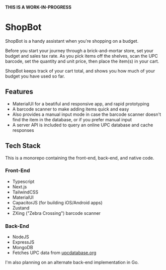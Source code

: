 **THIS IS A WORK-IN-PROGRESS**

# ShopBot

ShopBot is a handy assistant when you're shopping on a budget.

Before you start your journey through a brick-and-mortar store, set your budget and sales tax rate. As you pick items off the shelves, scan the UPC barcode, set the quantity and unit price, then place the item(s) in your cart.

ShopBot keeps track of your cart total, and shows you how much of your budget you have used so far.

## Features

- MaterialUI for a beatiful and responsive app, and rapid prototyping
- A barcode scanner to make adding items quick and easy
- Also provides a manual input mode in case the barcode scanner doesn't find the item in the database, or if you prefer manual input
- A server API is included to query an online UPC database and cache responses

## Tech Stack

This is a monorepo containing the front-end, back-end, and native code.

### Front-End

- Typescript
- Next.js
- TailwindCSS
- MaterialUI
- CapacitorJS (for building iOS/Android apps)
- Zustand
- ZXing ("Zebra Crossing") barcode scanner

### Back-End

- NodeJS
- ExpressJS
- MongoDB
- Fetches UPC data from [upcdatabase.org](https://upcdatabase.org/)

I'm also planning on an alternate back-end implementation in Go.
